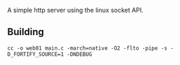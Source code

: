 A simple http server using the linux socket API.

## Building

```console
cc -o web01 main.c -march=native -O2 -flto -pipe -s -D_FORTIFY_SOURCE=1 -DNDEBUG
```
